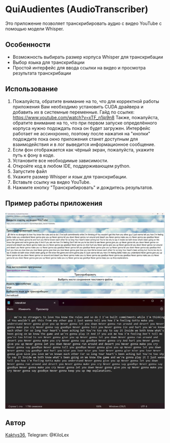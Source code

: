 # QuiAudientes (AudioTranscriber)

Это приложение позволяет транскрибировать аудио с видео YouTube с помощью модели Whisper. 

## Особенности
- Возможность выбирать размер корпуса Whisper для транскрибации
- Выбор языка для транскрибации
- Простой интерфейс для ввода ссылки на видео и просмотра результата транскрибации

## Использование 
1. Пожалуйста, обратите внимание на то, что для корректной работы приложения Вам необходимо установить CUDA драйвера и добавить их в системные переменные. Гайд по ссылке: https://www.youtube.com/watch?v=xTF_n1jp9n8 Также, пожалуйста, обратите внимание на то, что при первом запуске определённого корпуса нужно подождать пока он будет загружен. Интерфейс работает не ассинхронно, поэтому после нажатия на "кнопки" подождите пока окно приложения станет доступным для взаимодействия и в лог выведится информационное сообщение.
2. Если фон отображается как чёрный экран, пожалуйста, укажите путь к фону в коде.
3. Установите все необходимые зависимости.
4. Откройте код в любом IDE, поддерживающем python.
5. Запустите файл
6. Укажите размер Whisper и язык для транскрибации.
7. Вставьте ссылку на видео YouTube.
8. Нажмите кнопку "Транскрибировать" и дождитесь результатов.


## Пример работы приложения
![Иллюстрация к проекту](https://github.com/Kaktys36/QuiAudientes/blob/main/example.jpg)
![Иллюстрация к проекту](https://github.com/Kaktys36/QuiAudientes/blob/main/example2.jpg)

## Автор
[Kaktys36](https://github.com/Kaktys36), Telegram: @KiloLex
